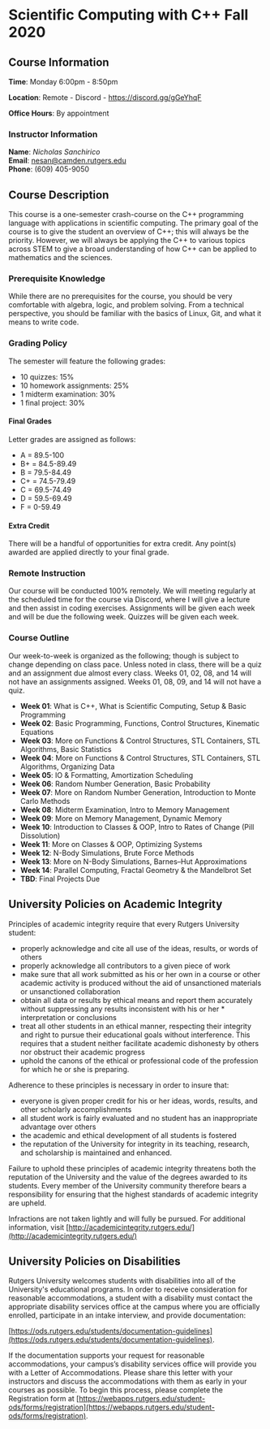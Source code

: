 # Scientific Computing with C++ Fall 2020

## Course Information

**Time**: Monday 6:00pm - 8:50pm

**Location**: Remote - Discord - https://discord.gg/gGeYhqF

**Office Hours**: By appointment

### Instructor Information

**Name**: *Nicholas Sanchirico*  
**Email**: nesan@camden.rutgers.edu  
**Phone**: (609) 405-9050  

## Course Description

This course is a one-semester crash-course on the C++ programming language with applications in scientific computing. The primary goal of the course is to give the student an overview of C++; this will always be the priority. However, we will always be applying the C++ to various topics across STEM to give a broad understanding of how C++ can be applied to mathematics and the sciences.

### Prerequisite Knowledge

While there are no prerequisites for the course, you should be very comfortable with algebra, logic, and problem solving. From a technical perspective, you should be familiar with the basics of Linux, Git, and what it means to write code.

### Grading Policy

The semester will feature the following grades:

* 10 quizzes: 15%
* 10 homework assignments: 25%
* 1 midterm examination: 30%
* 1 final project: 30%

#### Final Grades

Letter grades are assigned as follows:

* A = 89.5-100
* B+ = 84.5-89.49
* B = 79.5-84.49
* C+ = 74.5-79.49
* C = 69.5-74.49
* D = 59.5-69.49
* F = 0-59.49

#### Extra Credit

There will be a handful of opportunities for extra credit. Any point(s) awarded are applied directly to your final grade.

### Remote Instruction

Our course will be conducted 100% remotely. We will meeting regularly at the scheduled time for the course via Discord, where I will give a lecture and then assist in coding exercises. Assignments will be given each week and will be due the following week. Quizzes will be given each week.

### Course Outline

Our week-to-week is organized as the following; though is subject to change depending on class pace. Unless noted in class, there will be a quiz and an assignment due almost every class. Weeks 01, 02, 08, and 14 will not have an assignments assigned. Weeks 01, 08, 09,  and 14 will not have a quiz.

* **Week 01**: What is C++, What is Scientific Computing, Setup & Basic Programming
* **Week 02**: Basic Programming, Functions, Control Structures, Kinematic Equations
* **Week 03**: More on Functions & Control Structures, STL Containers, STL Algorithms, Basic Statistics
* **Week 04**: More on Functions & Control Structures, STL Containers, STL Algorithms, Organizing Data
* **Week 05**: IO & Formatting, Amortization Scheduling
* **Week 06**: Random Number Generation, Basic Probability
* **Week 07**: More on Random Number Generation, Introduction to Monte Carlo Methods
* **Week 08**: Midterm Examination, Intro to Memory Management
* **Week 09**: More on Memory Management, Dynamic Memory
* **Week 10**: Introduction to Classes & OOP, Intro to Rates of Change (Pill Dissolution)
* **Week 11**: More on Classes & OOP, Optimizing Systems
* **Week 12**: N-Body Simulations, Brute Force Methods
* **Week 13**: More on N-Body Simulations, Barnes–Hut Approximations
* **Week 14**: Parallel Computing, Fractal Geometry & the Mandelbrot Set
* **TBD**: Final Projects Due

## University Policies on Academic Integrity

Principles of academic integrity require that every Rutgers University student:

* properly acknowledge and cite all use of the ideas, results, or words of others
* properly acknowledge all contributors to a given piece of work
* make sure that all work submitted as his or her own in a course or other academic activity is produced without the aid of unsanctioned materials or unsanctioned collaboration
* obtain all data or results by ethical means and report them accurately without suppressing any results inconsistent with his or her * interpretation or conclusions
* treat all other students in an ethical manner, respecting their integrity and right to pursue their educational goals without interference. This requires that a student neither facilitate academic dishonesty by others nor obstruct their academic progress
* uphold the canons of the ethical or professional code of the profession for which he or she is preparing.

Adherence to these principles is necessary in order to insure that:

* everyone is given proper credit for his or her ideas, words, results, and other scholarly accomplishments
* all student work is fairly evaluated and no student has an inappropriate advantage over others
* the academic and ethical development of all students is fostered
* the reputation of the University for integrity in its teaching, research, and scholarship is maintained and enhanced.

Failure to uphold these principles of academic integrity threatens both the reputation of the University and the value of the degrees awarded to its students. Every member of the University community therefore bears a responsibility for ensuring that the highest standards of academic integrity are upheld.

Infractions are not taken lightly and will fully be pursued. For additional information, visit [http://academicintegrity.rutgers.edu/](http://academicintegrity.rutgers.edu/)

## University Policies on Disabilities

Rutgers University welcomes students with disabilities into all of the University's educational programs. In order to receive consideration for reasonable accommodations, a student with a disability must contact the appropriate disability services office at the campus where you are officially enrolled, participate in an intake interview, and provide documentation:

[https://ods.rutgers.edu/students/documentation-guidelines](https://ods.rutgers.edu/students/documentation-guidelines).

If the documentation supports your request for reasonable accommodations, your campus’s disability services office will provide you with a Letter of Accommodations. Please share this letter with your instructors and discuss the accommodations with them as early in your courses as possible. To begin this process, please complete the Registration form at [https://webapps.rutgers.edu/student-ods/forms/registration](https://webapps.rutgers.edu/student-ods/forms/registration).
